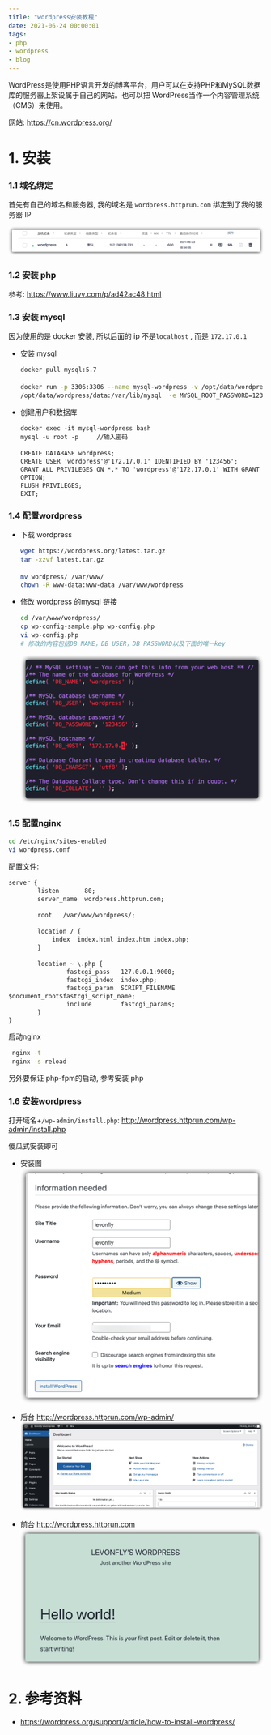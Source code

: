 ```yaml
---
title: "wordpress安装教程"
date: 2021-06-24 00:00:01
tags:
- php
- wordpress
- blog
---
```



WordPress是使用PHP语言开发的博客平台，用户可以在支持PHP和MySQL数据库的服务器上架设属于自己的网站。也可以把 WordPress当作一个内容管理系统（CMS）来使用。

网站: https://cn.wordpress.org/

<!-- more -->

# 1. 安装

### 1.1 域名绑定

首先有自己的域名和服务器, 我的域名是 `wordpress.httprun.com` 绑定到了我的服务器 IP

![1](wordpress安装教程/1.png)

### 1.2 安装 php

参考:  https://www.liuvv.com/p/ad42ac48.html



### 1.3 安装 mysql

 因为使用的是 docker 安装, 所以后面的 ip 不是`localhost`  , 而是 `172.17.0.1`

+ 安装 mysql 

  ```bash
  docker pull mysql:5.7
  
  docker run -p 3306:3306 --name mysql-wordpress -v /opt/data/wordpress/conf:/etc/mysql -v \
  /opt/data/wordpress/data:/var/lib/mysql  -e MYSQL_ROOT_PASSWORD=123456 -d mysql:5.7
  ```

+ 创建用户和数据库

  ```mysql
  docker exec -it mysql-wordpress bash
  mysql -u root -p     //输入密码
  
  CREATE DATABASE wordpress;
  CREATE USER 'wordpress'@'172.17.0.1' IDENTIFIED BY '123456';
  GRANT ALL PRIVILEGES ON *.* TO 'wordpress'@'172.17.0.1' WITH GRANT OPTION;
  FLUSH PRIVILEGES;
  EXIT;
  ```



### 1.4 配置wordpress

+ 下载 wordpress

  ```bash
  wget https://wordpress.org/latest.tar.gz
  tar -xzvf latest.tar.gz 
  
  mv wordpress/ /var/www/
  chown -R www-data:www-data /var/www/wordpress
  ```



+ 修改 wordpress 的mysql 链接

  ``` bash
  cd /var/www/wordpress/
  cp wp-config-sample.php wp-config.php
  vi wp-config.php
  # 修改的内容包括DB_NAME，DB_USER，DB_PASSWORD以及下面的唯一key
  ```

  ![1](wordpress安装教程/2.png)

### 1.5 配置nginx

```bash
cd /etc/nginx/sites-enabled
vi wordpress.conf
```

配置文件: 
```nginx
server {
        listen       80;
        server_name  wordpress.httprun.com;

        root   /var/www/wordpress/;

        location / {
            index  index.html index.htm index.php;
        }
  
        location ~ \.php {
                fastcgi_pass   127.0.0.1:9000;
                fastcgi_index  index.php;
                fastcgi_param  SCRIPT_FILENAME  $document_root$fastcgi_script_name;
                include        fastcgi_params;
        }
}
```



启动nginx

```bash
 nginx -t
 nginx -s reload
```

另外要保证 php-fpm的启动,  参考安装 php


### 1.6 安装wordpress

打开域名+`/wp-admin/install.php`:   http://wordpress.httprun.com/wp-admin/install.php

傻瓜式安装即可

+ 安装图
![1](wordpress安装教程/3.png)

+ 后台
http://wordpress.httprun.com/wp-admin/
![1](wordpress安装教程/4.png)


+ 前台
http://wordpress.httprun.com
![1](wordpress安装教程/5.png)



# 2. 参考资料

+ https://wordpress.org/support/article/how-to-install-wordpress/

